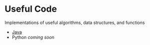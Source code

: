 # Useful Code

Implementations of useful algorithms, data structures, and functions

* [Java](java.md)
* Python _coming soon_

